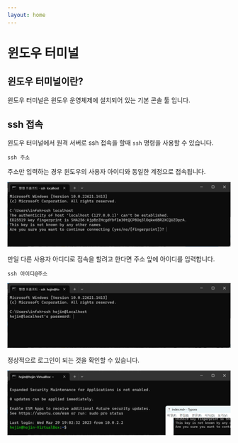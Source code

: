 ```yaml
---
layout: home
---
```


# 윈도우 터미널

## 윈도우 터미널이란?
윈도우 터미널은 윈도우 운영체제에 설치되어 있는 기본 콘솔 툴 입니다.  



## ssh 접속
윈도우 터미널에서 원격 서버로 ssh 접속을 할때 `ssh` 명령을 사용할 수 있습니다.
```
ssh 주소
```

주소만 입력하는 경우 윈도우의 사용자 아이디와 동일한 계정으로 접속됩니다.

![image-20230329191727032](./img/image-20230329191727032.png)



만일 다른 사용자 아디디로 접속을 할려고 한다면 주소 앞에 아이디를 입력합니다.

```
ssh 아이디@주소
```



![image-20230329191847583](./img/image-20230329191847583.png)

정상적으로 로그인이 되는 것을 확인할 수 있습니다.

![image-20230329192030889](./img/image-20230329192030889.png)